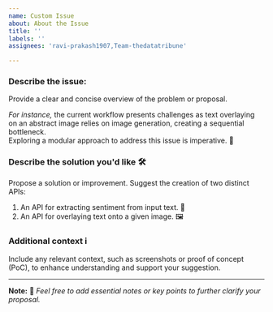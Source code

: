 ```yaml
---
name: Custom Issue
about: About the Issue
title: ''
labels: ''
assignees: 'ravi-prakash1907,Team-thedatatribune'

--- 
```


### **Describe the issue:**  
Provide a clear and concise overview of the problem or proposal.  

_For instance,_ the current workflow presents challenges as text overlaying on an abstract image relies on image generation, creating a sequential bottleneck.  
Exploring a modular approach to address this issue is imperative. 🧩

### **Describe the solution you'd like** 🛠️
Propose a solution or improvement. Suggest the creation of two distinct APIs:
1. An API for extracting sentiment from input text. 📝
2. An API for overlaying text onto a given image. 🖼️

### **Additional context** ℹ️
Include any relevant context, such as screenshots or proof of concept (PoC), to enhance understanding and support your suggestion.

---

**Note:** 📌 _Feel free to add essential notes or key points to further clarify your proposal._
